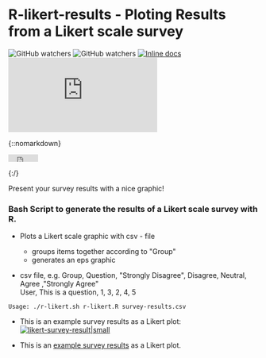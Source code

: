 # R-likert-results - Ploting Results from a Likert scale survey

<!--![GitHub watchers](https://img.shields.io/github/stars/dstructs/matrix.svg?style=social&label=Star&link=https://github.com/dstructs/matrix&link=https://github.com/dstructs/matrix/stargazers)-->
![GitHub watchers](https://img.shields.io/github/stars/hannic/r-likert-results.svg?style=social&label=Star&link=https://github.com/hannic/r-likert-results&link=https://github.com/hannic/r-likert-results/stargazers)
![GitHub watchers](https://img.shields.io/github/watchers/hannic/r-likert-results.svg?style=social&label=Watch&link=https://github.com/hannic/r-likert-results&link=https://github.com/hannic/r-likert-results/watchers)
[![Inline docs](http://inch-ci.org/github/hannic/r-likert-results.svg?branch=master)](http://inch-ci.org/github/hannic/r-likert-results)
![GitHub watchers](https://ghbtns.com/github-btn.html?user=hannics&repo=r-likert-results&type=watch&count=true)

{::nomarkdown}

<!-- HTML CODE-->
<iframe width="60" height="15" src="https://ghbtns.com/github-btn.html?user=hannics&repo=r-likert-results&type=watch&count=true" frameborder="0" allowfullscreen></iframe>


{:/}


Present your survey results with a nice graphic!

### Bash Script to generate the results of a Likert scale survey with R. ###

* Plots a Likert scale graphic with csv - file
	- groups items together according to "Group"
	- generates an eps graphic
	
* csv file, e.g.
	Group, Question, "Strongly Disagree", Disagree, Neutral, Agree ,"Strongly Agree"  
	User, This is a question, 1, 3, 2, 4, 5

<pre><code>Usage: ./r-likert.sh r-likert.R survey-results.csv</code></pre>

* This is an example survey results as a Likert plot: 
[![likert-survey-result|small](https://raw.github.com/hannic/r-likert-results/master/script/test.png)](https://raw.github.com/hannic/r-likert-results/master/script/test.png)


* This is an [example survey results](https://raw.github.com/hannic/r-likert-results/master/script/test.pdf "Example") as a Likert plot. 

